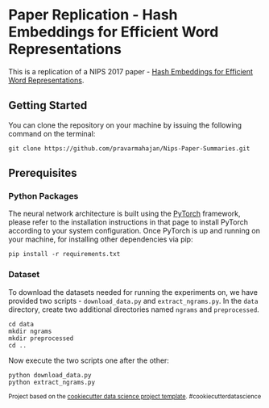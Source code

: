 # Paper Replication - Hash Embeddings for Efficient Word Representations

This is a replication of a NIPS 2017 paper - [Hash Embeddings for Efficient Word Representations](https://papers.nips.cc/paper/7078-hash-embeddings-for-efficient-word-representations).

## Getting Started
You can clone the repository on your machine by issuing the following command on the terminal:
```
git clone https://github.com/pravarmahajan/Nips-Paper-Summaries.git
```

## Prerequisites

### Python Packages
The neural network architecture is built using the [PyTorch](http://pytorch.org/) framework, please refer to the installation instructions in that page to install PyTorch according to your system configuration.
Once PyTorch is up and running on your machine, for installing other dependencies via pip:
```
pip install -r requirements.txt
```

### Dataset
To download the datasets needed for running the experiments on, we have provided two scripts - `download_data.py` and `extract_ngrams.py`.
In the `data` directory, create two additional directories named `ngrams` and `preprocessed`.
```
cd data
mkdir ngrams
mkdir preprocessed
cd ..
```
Now execute the two scripts one after the other:
```
python download_data.py
python extract_ngrams.py
```
<p><small>Project based on the <a target="_blank" href="https://drivendata.github.io/cookiecutter-data-science/">cookiecutter data science project template</a>. #cookiecutterdatascience</small></p>


